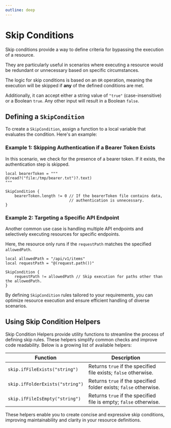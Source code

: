 ```yaml
---
outline: deep
---
```


# Skip Conditions

Skip conditions provide a way to define criteria for bypassing the execution of a resource.

They are particularly useful in scenarios where executing a resource would be redundant or unnecessary based on specific
circumstances.

The logic for skip conditions is based on an `OR` operation, meaning the execution will be skipped if **any** of the
defined conditions are met.

Additionally, it can accept either a string value of `"true"` (case-insensitive) or a Boolean `true`. Any other input
will result in a Boolean `false`.

## Defining a `SkipCondition`

To create a `SkipCondition`, assign a function to a local variable that evaluates the condition. Here's an example:

### Example 1: Skipping Authentication if a Bearer Token Exists

In this scenario, we check for the presence of a bearer token. If it exists, the authentication step is skipped.

```apl
local bearerToken = """
@(read?("file:/tmp/bearer.txt")?.text)
"""

SkipCondition {
    bearerToken.length != 0 // If the bearerToken file contains data,
                            // authentication is unnecessary.
}
```

### Example 2: Targeting a Specific API Endpoint

Another common use case is handling multiple API endpoints and selectively executing resources for specific endpoints.

Here, the resource only runs if the `requestPath` matches the specified `allowedPath`.

```apl
local allowedPath = "/api/v1/items"
local requestPath = "@(request.path())"

SkipCondition {
    requestPath != allowedPath // Skip execution for paths other than the allowedPath.
}
```

By defining `SkipCondition` rules tailored to your requirements, you can optimize resource execution and ensure
efficient handling of diverse scenarios.

## Using Skip Condition Helpers

Skip Condition Helpers provide utility functions to streamline the process of defining skip rules. These helpers
simplify common checks and improve code readability. Below is a growing list of available helpers:

| **Function**                          | **Description**                                                                            |
|---------------------------------------|--------------------------------------------------------------------------------------------|
| `skip.ifFileExists("string")`         | Returns `true` if the specified file exists; `false` otherwise.                            |
| `skip.ifFolderExists("string")`       | Returns `true` if the specified folder exists; `false` otherwise.                          |
| `skip.ifFileIsEmpty("string")`        | Returns `true` if the specified file is empty; `false` otherwise.                          |

These helpers enable you to create concise and expressive skip conditions, improving maintainability and clarity in your
resource definitions.
